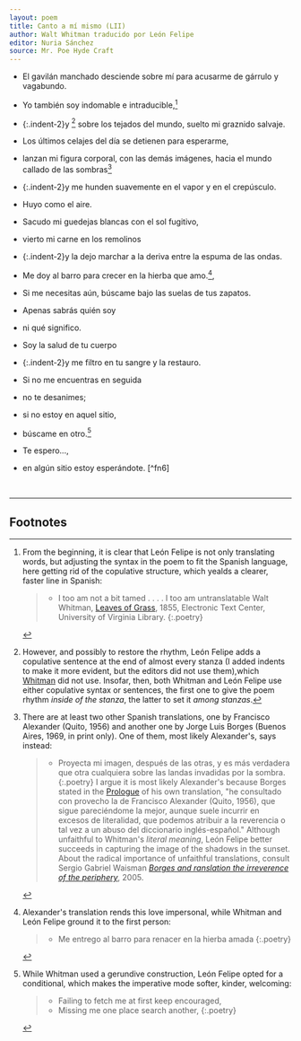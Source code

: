 ```yaml
---
layout: poem
title: Canto a mí mismo (LII)
author: Walt Whitman traducido por León Felipe 
editor: Nuria Sánchez
source: Mr. Poe Hyde Craft
---
```


- El gavilán manchado desciende sobre mí para acusarme de gárrulo y vagabundo. 
- Yo también soy indomable e intraducible,[^fn1]
- {:.indent-2}y [^fn2] sobre los tejados del mundo, suelto mi graznido salvaje. 
  
- Los últimos celajes del día se detienen para esperarme,
- lanzan mi figura corporal, con las demás imágenes, hacia el mundo callado de las sombras[^fn3]
- {:.indent-2}y me hunden suavemente en el vapor y en el crepúsculo.

- Huyo como el aire.
- Sacudo mi guedejas blancas con el sol fugitivo,
- vierto mi carne en los remolinos
- {:.indent-2}y la dejo marchar a la deriva entre la espuma de las ondas.

- Me doy al barro para crecer en la hierba que amo.[^fn4],
- Si me necesitas aún, búscame bajo las suelas de tus zapatos.
  
- Apenas sabrás quién soy
- ni qué significo.
- Soy la salud de tu cuerpo
- {:.indent-2}y me filtro en tu sangre y la restauro.

- Si no me encuentras en seguida
- no te desanimes;
- si no estoy en aquel sitio,
- búscame en otro.[^fn5]
- Te espero...,
- en algún sitio estoy esperándote. [^fn6]

<br>

---

## Footnotes

[^fn1]:

	From the beginning, it is clear that León Felipe is not only translating words, but adjusting the syntax
 in the poem to fit the Spanish language, here getting rid of the copulative structure, which yealds a clearer, faster line in Spanish:

	> - I too am not a bit tamed . . . . I too am untranslatable
 	Walt Whitman, [Leaves of Grass](https://bailiwick.lib.uiowa.edu/whitman/1855.html), 1855, Electronic Text Center, University of Virginia Library.
	{:.poetry}

[^fn2]: However, and possibly to restore the rhythm, León Felipe adds a copulative sentence at the end of almost every stanza (I added indents to make it more evident, but the editors did not use them),which [Whitman](https://whitmanarchive.org/item/uva.00570) did not use. Insofar, then, both Whitman and León Felipe use either copulative syntax or sentences, the first one to give the poem rhythm *inside of the stanza*, the latter to set it *among stanzas*.

[^fn3]: There are at least two other Spanish translations, one by Francisco Alexander (Quito, 1956) and another one by Jorge Luis Borges (Buenos Aires, 1969, in print only). One of them, most likely Alexander's, says instead:

	> - Proyecta mi imagen, después de las otras, y es más verdadera que otra cualquiera sobre las landas invadidas por la sombra.
 {:.poetry}
 	I argue it is most likely Alexander's because Borges stated in the [Prologue](https://circulodepoesia.com/2019/05/jorge-luis-borges-sobre-walt-whitman/) of his own translation, "he consultado con provecho la de Francisco Alexander (Quito, 1956), que sigue pareciéndome la mejor, aunque suele incurrir en excesos de literalidad, que podemos atribuir a la reverencia o tal vez a un abuso del diccionario inglés-español." Although unfaithful to Whitman's *literal meaning*, León Felipe better succeeds in capturing the image of the shadows in the sunset. About the radical importance of unfaithful translations, consult Sergio Gabriel Waisman [*Borges and ranslation the irreverence of the periphery*](https://search.library.yale.edu/catalog/13555204), 2005.

[^fn4]: Alexander's translation rends this love impersonal, while Whitman and León Felipe ground it to the first person:
	> - Me entrego al barro para renacer en la hierba amada
 	{:.poetry}
  
[^fn5]:  While Whitman used a gerundive construction, León Felipe opted for a conditional, which makes the imperative mode softer, kinder, welcoming:

	> - Failing to fetch me at first keep encouraged,
	> - Missing me one place search another,
 	{:.poetry}

  [^fn5]: Lastly, Whitman's and Alexander's version(s) give somehow more importance to the fact that the poetic voice has stopped itself, whereas León Felipe's emphazises how dearly he waits (and hence is static):
	> - I stop some where waiting for you.
	 {:.poetry}
 
 
	
 


